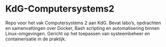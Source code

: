 # KdG-Computersystems2
Repo voor het vak Computersystems 2 aan KdG. Bevat labo’s, opdrachten en samenvattingen over Docker, Bash scripting en automatisering binnen Linux-omgevingen. Gericht op het toepassen van systeembeheer en containerisatie in de praktijk.
